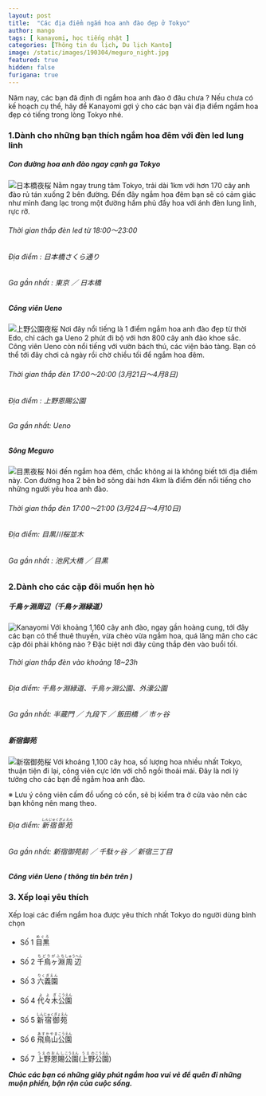 ```yaml
---
layout: post
title:  "Các địa điểm ngắm hoa anh đào đẹp ở Tokyo"
author: mango
tags: [ kanayomi, học tiếng nhật ]
categories: [Thông tin du lịch, Du lịch Kanto]
image: /static/images/190304/meguro_night.jpg
featured: true
hidden: false
furigana: true
---
```

Năm nay, các bạn đã định đi ngắm hoa anh đào ở đâu chưa ? Nếu chưa có kế hoạch cụ thể, hãy để Kanayomi gợi ý cho các bạn vài địa điểm ngắm hoa đẹp có tiếng trong lòng Tokyo nhé.

### 1.Dành cho những bạn thích ngắm hoa đêm với đèn led lung linh

##### Con đường hoa anh đào ngay cạnh ga Tokyo
![日本橋夜桜](/static/images/190304/nihonbashisakura.jpg)
Nằm ngay trung tâm Tokyo, trải dài 1km với hơn 170 cây anh đào rủ tán xuống 2 bên đường. Đến đây ngắm hoa đêm bạn sẽ có cảm giác như mình đang lạc trong một đường hầm phủ đầy hoa với ánh đèn lung linh, rực rỡ.

###### Thời gian thắp đèn led từ 18:00～23:00

###### Địa điểm : 日本橋さくら通り

###### Ga gần nhất : 東京 ／ 日本橋

##### Công viên Ueno
![上野公園夜桜](/static/images/190304/ueno.jpg)
Nơi đây nổi tiếng là 1 điểm ngắm hoa anh đào đẹp từ thời Edo, chỉ cách ga Ueno 2 phút đi bộ với hơn 800 cây anh đào khoe sắc. Công viên Ueno còn nổi tiếng với vườn bách thú, các viện bảo tàng. Bạn có thể tới đây chơi cả ngày rồi chờ chiều tối để ngắm hoa đêm.

###### Thời gian thắp đèn 17:00～20:00 (3月21日～4月8日)

###### Địa điểm : 上野恩賜公園

###### Ga gần nhất: Ueno

##### Sông Meguro
![目黒夜桜](/static/images/190304/meguro.jpg)
Nói đến ngắm hoa đêm, chắc không ai là không biết tới địa điểm này. Con đường hoa 2 bên bờ sông dài hơn 4km là điểm đến nổi tiếng cho những người yêu hoa anh đào.

###### Thời gian thắp đèn 17:00～21:00 (3月24日～4月10日)

###### Địa điểm: 目黒川桜並木

###### Ga gần nhất : 池尻大橋 ／ 目黒

### 2.Dành cho các cặp đôi muốn hẹn hò

##### 千鳥ヶ淵周辺（千鳥ヶ淵緑道）
![Kanayomi](/static/images/190304/chidorigafuki.jpg)
Với khoảng 1,160 cây anh đào, ngay gần hoàng cung, tới đây các bạn có thể thuê thuyền, vừa chèo vừa ngắm hoa, quá lãng mãn cho các cặp đôi phải không nào ? Đặc biệt nơi đây cũng thắp đèn vào buổi tối.

###### Thời gian thắp đèn vào khoảng 18~23h

###### Địa điểm: 千鳥ヶ淵緑道、千鳥ヶ淵公園、外濠公園

###### Ga gần nhất: 半蔵門 ／ 九段下 ／ 飯田橋 ／ 市ヶ谷

##### 新宿御苑
![新宿御苑桜](/static/images/190304/shinjukugyoen.jpg)
Với khoảng 1,100 cây hoa, số lượng hoa nhiều nhất Tokyo, thuận tiện đi lại, công viên cực lớn với chỗ ngồi thoải mái. Đây là nơi lý tưởng cho các bạn đề ngắm hoa anh đào.

※ Lưu ý công viên cấm đồ uống có cồn, sẽ bị kiểm tra ở cửa vào nên các bạn không nên mang theo.

###### Địa điểm: <ruby><rb>新宿御苑</rb><rp>(</rp><rt>しんじゅくぎょえん</rt><rp>)</rp></ruby>

###### Ga gần nhất: 新宿御苑前 ／ 千駄ヶ谷 ／ 新宿三丁目

##### Công viên Ueno ( thông tin bên trên )

### 3. Xếp loại yêu thích

Xếp loại các điểm ngắm hoa được yêu thích nhất Tokyo do người dùng bình chọn

- Số 1 <ruby><rb>目黒</rb><rp>(</rp><rt>めぐろ</rt><rp>)</rp></ruby>

- Số 2 <ruby><rb>千鳥ヶ淵</rb><rp>(</rp><rt>ちどりがふち</rt><rp>)</rp></ruby><ruby><rb>周辺</rb><rp>(</rp><rt>しゅうへん</rt><rp>)</rp></ruby>

- Số 3 <ruby><rb>六義園</rb><rp>(</rp><rt>りくぎえん</rt><rp>)</rp></ruby>

- Số 4 <ruby><rb>代々木</rb><rp>(</rp><rt>よよぎ</rt><rp>)</rp></ruby><ruby><rb>公園</rb><rp>(</rp><rt>こうえん</rt><rp>)</rp></ruby>

- Số 5 <ruby><rb>新宿御苑</rb><rp>(</rp><rt>しんじゅくぎょえん</rt><rp>)</rp></ruby>

- Số 6 <ruby><rb>飛鳥山</rb><rp>(</rp><rt>あすかやま</rt><rp>)</rp></ruby><ruby><rb>公園</rb><rp>(</rp><rt>こうえん</rt><rp>)</rp></ruby>

- Số 7 <ruby><rb>上野</rb><rp>(</rp><rt>うえの</rt><rp>)</rp></ruby><ruby><rb>恩賜</rb><rp>(</rp><rt>おんし</rt><rp>)</rp></ruby><ruby><rb>公園</rb><rp>(</rp><rt>こうえん</rt><rp>)</rp></ruby>(<ruby><rb>上野</rb><rp>(</rp><rt>うえの</rt><rp>)</rp></ruby><ruby><rb>公園</rb><rp>(</rp><rt>こうえん</rt><rp>)</rp></ruby>)

***Chúc các bạn có những giây phút ngắm hoa vui vẻ để quên đi những muộn phiền, bận rộn của cuộc sống.***
